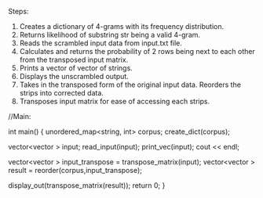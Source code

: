Steps: 
1. Creates a dictionary of 4-grams with its frequency distribution.
2. Returns likelihood of substring str being a valid 4-gram.
3. Reads the scrambled input data from input.txt file.
4. Calculates and returns the probability of 2 rows being next to each other from the transposed input matrix. 
5. Prints a vector of vector of strings.
6. Displays the unscrambled output.
7. Takes in the transposed form of the original input data.
   Reorders the strips into corrected data.
8. Transposes input matrix for ease of accessing each strips.

//Main:

int main()
{
  unordered_map<string, int> corpus;
  create_dict(corpus);

  
  vector<vector<string> > input;
  read_input(input);
  print_vec(input);
  cout << endl; 

  vector<vector<string> > input_transpose = transpose_matrix(input);
  vector<vector<string> > result = reorder(corpus,input_transpose);
  
  display_out(transpose_matrix(result));
  return 0;
}
